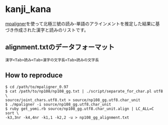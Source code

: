 # kanji_kana

[mpaligner](https://ja.osdn.net/projects/mpaligner/)を使って北極三號の読み-単語のアラインメントを推定した結果に基づき作成された漢字と読みのリストです。

## alignment.txtのデータフォーマット

```
漢字<Tab>読み<Tab>漢字の文字長<Tab>読みの文字長
```

## How to reproduce 

```
$ cd /path/to/mpaligner_0.97
$ cat /path/to/np108/np108_gg.txt | ./script/separate_for_char.pl utf8 \
source/joint_chars.utf8.txt > source/np108_gg.utf8.char_unit
$ ./mpaligner -i source/np108_gg.utf8.char_unit
$ ruby get_yomi.rb source/np108_gg.utf8.char_unit.align | LC_ALL=C sort \
-k3,3nr -k4,4nr -k1,1 -k2,2 -u > np108_gg_alignment.txt
```
